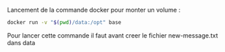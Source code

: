 Lancement de la commande docker pour monter un volume :
```bash
docker run -v "$(pwd)/data:/opt" base
```

Pour lancer cette commande il faut avant creer le fichier new-message.txt dans data
